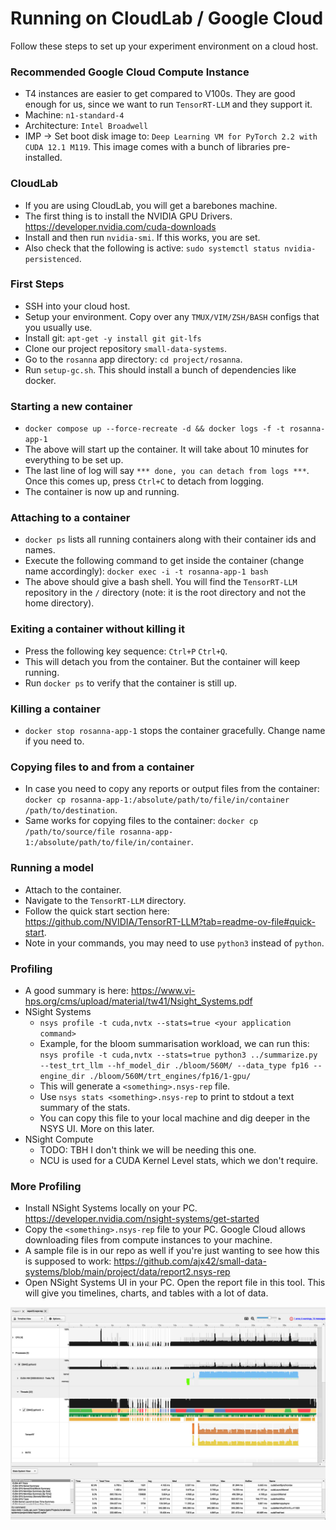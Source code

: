 # Running on CloudLab / Google Cloud

Follow these steps to set up your experiment environment on a cloud host.

### Recommended Google Cloud Compute Instance
* T4 instances are easier to get compared to V100s. They are good enough for us, since we want to run `TensorRT-LLM` and they support it.
* Machine: `n1-standard-4`
* Architecture: `Intel Broadwell`
* IMP $\rightarrow$ Set boot disk image to: `Deep Learning VM for PyTorch 2.2 with CUDA 12.1 M119`. This image comes with a bunch of libraries pre-installed.

### CloudLab
* If you are using CloudLab, you will get a barebones machine.
* The first thing is to install the NVIDIA GPU Drivers. https://developer.nvidia.com/cuda-downloads
* Install and then run `nvidia-smi`. If this works, you are set.
* Also check that the following is active: `sudo systemctl status nvidia-persistenced`.

### First Steps
* SSH into your cloud host.
* Setup your environment. Copy over any `TMUX/VIM/ZSH/BASH` configs that you usually use.
* Install git: `apt-get -y install git git-lfs`
* Clone our project repository `small-data-systems`.
* Go to the `rosanna` app directory: `cd project/rosanna`.
* Run `setup-gc.sh`. This should install a bunch of dependencies like docker.

### Starting a new container
*  `docker compose up --force-recreate -d && docker logs -f -t rosanna-app-1`
* The above will start up the container. It will take about 10 minutes for everything to be set up.
* The last line of log will say `*** done, you can detach from logs ***`. Once this comes up, press `Ctrl+C` to detach from logging.
* The container is now up and running.

### Attaching to a container
* `docker ps` lists all running containers along with their container ids and names.
* Execute the following command to get inside the container (change name accordingly): `docker exec -i -t rosanna-app-1 bash`
* The above should give a bash shell. You will find the `TensorRT-LLM` repository in the `/` directory (note: it is the root directory and not the home directory).

### Exiting a container without killing it
* Press the following key sequence: `Ctrl+P` `Ctrl+Q`.
* This will detach you from the container. But the container will keep running.
* Run `docker ps` to verify that the container is still up.

### Killing a container
* `docker stop rosanna-app-1` stops the container gracefully. Change name if you need to.

### Copying files to and from a container
* In case you need to copy any reports or output files from the container: `docker cp rosanna-app-1:/absolute/path/to/file/in/container /path/to/destination`.
* Same works for copying files to the container: `docker cp /path/to/source/file rosanna-app-1:/absolute/path/to/file/in/container`.

### Running a model
* Attach to the container.
* Navigate to the `TensorRT-LLM` directory.
* Follow the quick start section here: https://github.com/NVIDIA/TensorRT-LLM?tab=readme-ov-file#quick-start.
* Note in your commands, you may need to use `python3` instead of `python`.

### Profiling
* A good summary is here: https://www.vi-hps.org/cms/upload/material/tw41/Nsight_Systems.pdf
* NSight Systems
    * `nsys profile -t cuda,nvtx --stats=true <your application command>`
    * Example, for the bloom summarisation workload, we can run this: 
    ```nsys profile -t cuda,nvtx --stats=true python3 ../summarize.py --test_trt_llm --hf_model_dir ./bloom/560M/ --data_type fp16 --engine_dir ./bloom/560M/trt_engines/fp16/1-gpu/```
    * This will generate a `<something>.nsys-rep` file.
    * Use `nsys stats <something>.nsys-rep` to print to stdout a text summary of the stats. 
    * You can copy this file to your local machine and dig deeper in the NSYS UI. More on this later.
* NSight Compute
    * TODO: TBH I don't think we will be needing this one.
    * NCU is used for a CUDA Kernel Level stats, which we don't require.

### More Profiling
* Install NSight Systems locally on your PC. https://developer.nvidia.com/nsight-systems/get-started
* Copy the `<something>.nsys-rep` file to your PC. Google Cloud allows downloading files from compute instances to your machine.
* A sample file is in our repo as well if you're just wanting to see how this is supposed to work: https://github.com/ajx42/small-data-systems/blob/main/project/data/report2.nsys-rep
* Open NSight Systems UI in your PC. Open the report file in this tool. This will give you timelines, charts, and tables with a lot of data.

![image](../data/sample-nsys-ui.png)